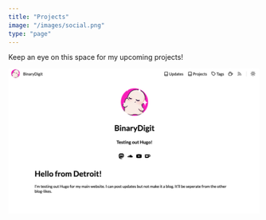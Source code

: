 ```yaml
---
title: "Projects"
image: "/images/social.png"
type: "page"
---
```


Keep an eye on this space for my upcoming projects!

![screnshot](screenshot.png)
